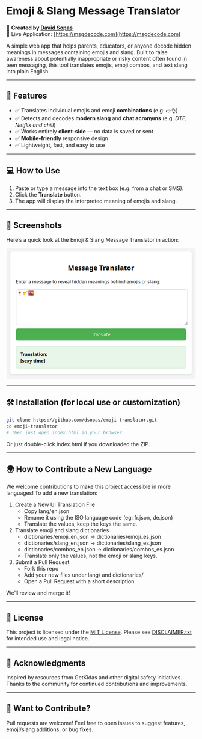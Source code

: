 # Emoji & Slang Message Translator

🔗 **Created by [David Sopas](https://github.com/dsopas)**  
🔗 Live Application: [https://msgdecode.com](https://msgdecode.com)

A simple web app that helps parents, educators, or anyone decode hidden meanings in messages containing emojis and slang. Built to raise awareness about potentially inappropriate or risky content often found in teen messaging, this tool translates emojis, emoji combos, and text slang into plain English.

---

## 🚀 Features

- ✅ Translates individual emojis and emoji **combinations** (e.g. `👉👌`)
- ✅ Detects and decodes **modern slang** and **chat acronyms** (e.g. *DTF*, *Netflix and chill*)
- ✅ Works entirely **client-side** — no data is saved or sent
- ✅ **Mobile-friendly** responsive design
- ✅ Lightweight, fast, and easy to use

---

## 💻 How to Use

1. Paste or type a message into the text box (e.g. from a chat or SMS).
2. Click the **Translate** button.
3. The app will display the interpreted meaning of emojis and slang.

---

## 📸 Screenshots

Here’s a quick look at the Emoji & Slang Message Translator in action:

![Screenshot of the web app](img/screenshot.png)

---

## 🛠️ Installation (for local use or customization)

```bash
git clone https://github.com/dsopas/emoji-translator.git
cd emoji-translator
# Then just open index.html in your browser 
```

Or just double-click index.html if you downloaded the ZIP.

---

## 🌍 How to Contribute a New Language

We welcome contributions to make this project accessible in more languages!
To add a new translation:

1. Create a New UI Translation File
   - Copy lang/en.json
   - Rename it using the ISO language code (eg: fr.json, de.json)
   - Translate the values, keep the keys the same.
2. Translate emoji and slang dictionaries
   - dictionaries/emoji_en.json → dictionaries/emoji_es.json
   - dictionaries/slang_en.json → dictionaries/slang_es.json
   - dictionaries/combos_en.json → dictionaries/combos_es.json
   - Translate only the values, not the emoji or slang keys.
3. Submit a Pull Request
   - Fork this repo
   - Add your new files under lang/ and dictionaries/
   - Open a Pull Request with a short description

We’ll review and merge it!

---

## 📄 License

This project is licensed under the [MIT License](LICENSE).
Please see [DISCLAIMER.txt](DISCLAIMER.txt) for intended use and legal notice.

---

## 🙌 Acknowledgments

Inspired by resources from GetKidas and other digital safety initiatives.
Thanks to the community for continued contributions and improvements.

---

## 👋 Want to Contribute?

Pull requests are welcome! Feel free to open issues to suggest features, emoji/slang additions, or bug fixes.
